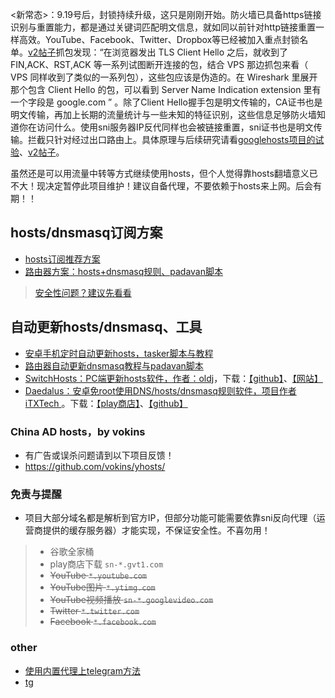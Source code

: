 <新常态>：9.19号后，封锁持续升级，这只是刚刚开始。防火墙已具备https链接识别与重置能力，都是通过关键词匹配明文信息，就如同以前针对http链接重置一样高效。YouTube、Facebook、Twitter、Dropbox等已经被加入重点封锁名单。[v2帖子](https://www.v2ex.com/t/395195)抓包发现：“在浏览器发出 TLS Client Hello 之后，就收到了 FIN,ACK、RST,ACK 等一系列试图断开连接的包，结合 VPS 那边抓包来看（ VPS 同样收到了类似的一系列包），这些包应该是伪造的。在 Wireshark 里展开那个包含 Client Hello 的包，可以看到 Server Name Indication extension 里有一个字段是 google.com ” 。除了Client Hello握手包是明文传输的，CA证书也是明文传输，再加上长期的流量统计与一些未知的特征识别，这些信息足够防火墙知道你在访问什么。使用sni服务器IP反代同样也会被链接重置，sni证书也是明文传输。拦截只针对经过出口路由上。具体原理与后续研究请看[googlehosts项目的试验](https://github.com/googlehosts/hosts/issues/87)、[v2帖子](https://www.v2ex.com/t/395195)。

虽然还是可以用流量中转等方式继续使用hosts，但个人觉得靠hosts翻墙意义已不大！现决定暂停此项目维护！建议自备代理，不要依赖于hosts来上网。后会有期！！

## hosts/dnsmasq订阅方案
- [hosts订阅推荐方案](https://github.com/sy618/hosts/blob/master/md/hosts%E8%AE%A2%E9%98%85%E6%96%B9%E6%A1%88.md)
- [路由器方案：hosts+dnsmasq规则、padavan脚本](https://github.com/sy618/hosts/blob/master/dnsmasq/dnsmasq.md)
> [安全性问题？建议先看看](https://github.com/sy618/hosts/tree/master/dnsmasq/%E5%AE%89%E5%85%A8%E9%97%AE%E9%A2%98)

## 自动更新hosts/dnsmasq、工具
* [安卓手机定时自动更新hosts，tasker脚本与教程](https://github.com/sy618/hosts/tree/master/%E5%AE%89%E5%8D%93%E8%87%AA%E5%8A%A8%E6%9B%B4%E6%96%B0hosts)
* [路由器自动更新dnsmasq教程与padavan脚本](https://github.com/sy618/hosts/blob/master/dnsmasq/dnsmasq.md)
* [SwitchHosts：PC端更新hosts软件，作者：oldj](https://github.com/oldj/SwitchHosts/blob/master/README.md)，下载：[【github】](https://github.com/oldj/SwitchHosts/releases)、[【网站】](https://oldj.github.io/SwitchHosts)
* [Daedalus：安卓免root使用DNS/hosts/dnsmasq规则软件，项目作者iTXTech ](https://github.com/iTXTech/Daedalus)。下载：[【play商店】](https://play.google.com/store/apps/details?id=org.itxtech.daedalus)、[【github】](https://github.com/iTXTech/Daedalus/releases)

### China AD hosts，by vokins
* 有广告或误杀问题请到以下项目反馈！
* https://github.com/vokins/yhosts/

### 免责与提醒
* 项目大部分域名都是解析到官方IP，但部分功能可能需要依靠sni反向代理（运营商提供的缓存服务器）才能实现，不保证安全性。不喜勿用！
> - 谷歌全家桶
> - play商店下载 `sn-*.gvt1.com`
> - ~~YouTube `*.youtube.com`~~
> - ~~YouTube图片 `*.ytimg.com`~~
> - ~~YouTube视频播放 `sn-*.googlevideo.com`~~
> - ~~Twitter `*.twitter.com`~~
> - ~~Facebook `*.facebook.com`~~

### other
* [使用内置代理上telegram方法](https://github.com/sy618/hosts/blob/master/md/telegram.md)
* [tg](https://t.me/adfqhosts)


